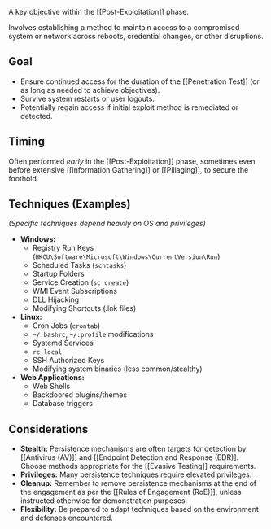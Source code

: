 A key objective within the [[Post-Exploitation]] phase.

Involves establishing a method to maintain access to a compromised system or network across reboots, credential changes, or other disruptions.

## Goal

- Ensure continued access for the duration of the [[Penetration Test]] (or as long as needed to achieve objectives).
- Survive system restarts or user logouts.
- Potentially regain access if initial exploit method is remediated or detected.

## Timing

Often performed *early* in the [[Post-Exploitation]] phase, sometimes even before extensive [[Information Gathering]] or [[Pillaging]], to secure the foothold.

## Techniques (Examples)

*(Specific techniques depend heavily on OS and privileges)*

- **Windows:**
    - Registry Run Keys (`HKCU\Software\Microsoft\Windows\CurrentVersion\Run`)
    - Scheduled Tasks (`schtasks`)
    - Startup Folders
    - Service Creation (`sc create`)
    - WMI Event Subscriptions
    - DLL Hijacking
    - Modifying Shortcuts (.lnk files)
- **Linux:**
    - Cron Jobs (`crontab`)
    - `~/.bashrc`, `~/.profile` modifications
    - Systemd Services
    - `rc.local`
    - SSH Authorized Keys
    - Modifying system binaries (less common/stealthy)
- **Web Applications:**
    - Web Shells
    - Backdoored plugins/themes
    - Database triggers

## Considerations

- **Stealth:** Persistence mechanisms are often targets for detection by [[Antivirus (AV)]] and [[Endpoint Detection and Response (EDR)]. Choose methods appropriate for the [[Evasive Testing]] requirements.
- **Privileges:** Many persistence techniques require elevated privileges.
- **Cleanup:** Remember to remove persistence mechanisms at the end of the engagement as per the [[Rules of Engagement (RoE)]], unless instructed otherwise for demonstration purposes.
- **Flexibility:** Be prepared to adapt techniques based on the environment and defenses encountered. 